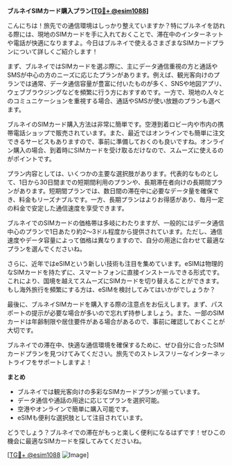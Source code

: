 **ブルネイSIMカード購入プラン[[TG💪+ @esim1088](https://t.me/s/esim1088)]**

こんにちは！旅先での通信環境はしっかり整えていますか？特にブルネイを訪れる際には、現地のSIMカードを手に入れておくことで、滞在中のインターネットや電話が快適になりますよ。今日はブルネイで使えるさまざまなSIMカードプランについて詳しくご紹介します！

まず、ブルネイではSIMカードを選ぶ際に、主にデータ通信重視の方と通話やSMSが中心の方のニーズに応じたプランがあります。例えば、観光客向けのプランでは通常、データ通信容量が豊富に付いたものが多く、SNSや地図アプリ、ウェブブラウジングなどを頻繁に行う方におすすめです。一方で、現地の人々とのコミュニケーションを重視する場合、通話やSMSが使い放題のプランも選べます。

ブルネイのSIMカード購入方法は非常に簡単です。空港到着ロビー内や市内の携帯電話ショップで販売されています。また、最近ではオンラインでも簡単に注文できるサービスもありますので、事前に準備しておくのも良いですね。オンライン購入の場合、到着時にSIMカードを受け取るだけなので、スムーズに使えるのがポイントです。

プラン内容としては、いくつかの主要な選択肢があります。代表的なものとして、1日から30日間までの短期間利用のプランや、長期滞在者向けの長期間プランがあります。短期間プランでは、数日間の滞在中に必要なデータ量を確保でき、料金もリーズナブルです。一方、長期プランはよりお得感があり、毎月一定の料金で安定した通信速度を享受できます。

ブルネイでのSIMカードの価格帯は多岐にわたりますが、一般的にはデータ通信中心のプランで1日あたり約2～3ドル程度から提供されています。ただし、通信速度やデータ容量によって価格は異なりますので、自分の用途に合わせて最適なプランを選んでくださいね。

さらに、近年ではeSIMという新しい技術も注目を集めています。eSIMは物理的なSIMカードを持たずに、スマートフォンに直接インストールできる形式です。これにより、国境を越えてスムーズにSIMカードを切り替えることができます。もし海外旅行を頻繁にする方は、eSIMを検討してみてはいかがでしょうか？

最後に、ブルネイSIMカードを購入する際の注意点をお伝えします。まず、パスポートの提示が必要な場合が多いので忘れず持参しましょう。また、一部のSIMカードは年齢制限や居住要件がある場合があるので、事前に確認しておくことが大切です。

ブルネイでの滞在中、快適な通信環境を確保するために、ぜひ自分に合ったSIMカードプランを見つけてみてください。旅先でのストレスフリーなインターネットライフをサポートしますよ！

**まとめ**
- ブルネイでは観光客向けの多彩なSIMカードプランが揃っています。
- データ通信や通話の用途に応じてプランを選択可能。
- 空港やオンラインで簡単に購入可能です。
- eSIMも便利な選択肢として注目されています。

どうでしょう？ブルネイでの滞在がもっと楽しく便利になるはずです！ぜひこの機会に最適なSIMカードを探してみてくださいね。

[[TG💪+ @esim1088](https://t.me/s/esim1088) ![Image](https://i.postimg.cc/Y0z9fWf4/image.png)]